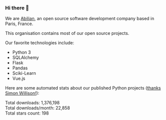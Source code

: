 ### Hi there 👋

We are [Abilian](https://abilian.com/), an open source software development company based in Paris, France.

This organisation contains most of our open source projects.

Our favorite technologies include:

- Python 3
- SQLAlchemy
- Flask
- Pandas
- Sciki-Learn
- Vue.js

Here are some automated stats about our published Python projects
([thanks Simon Willison!][sw-post]):

<!--marker-->
Total downloads: 1,376,198<br>
Total downloads/month: 22,858<br>
Total stars count: 198
<!--end-->

[sw-post]: https://simonwillison.net/2020/Jul/10/self-updating-profile-readme/